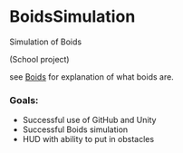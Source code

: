# BoidsSimulation

Simulation of Boids

(School project)

see [Boids](https://en.wikipedia.org/wiki/Boids) for explanation of what boids are.

### Goals:
* Successful use of GitHub and Unity
* Successful Boids simulation
* HUD with ability to put in obstacles
